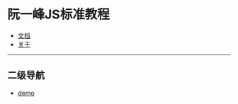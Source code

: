 # 阮一峰JS标准教程
<!-- ![logo](ydoc/images/dog@1x.png) -->

* [文档](/documents/index.md)
* [关于](/about/index.html)
---
## 二级导航
* [demo](/demo/index.html)
